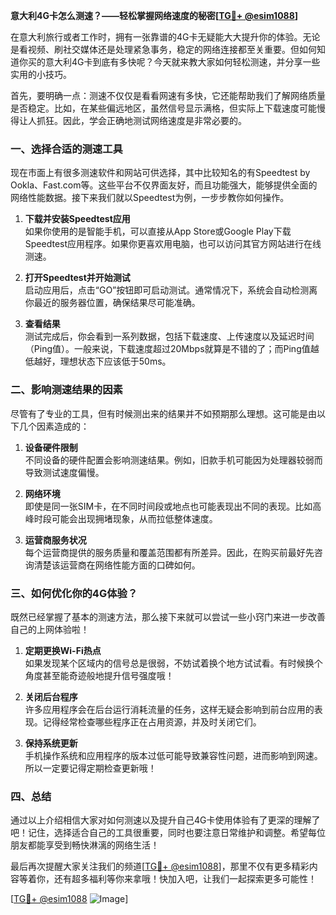 **意大利4G卡怎么测速？——轻松掌握网络速度的秘密[[TG💪+ @esim1088](https://t.me/s/esim1088)]**

在意大利旅行或者工作时，拥有一张靠谱的4G卡无疑能大大提升你的体验。无论是看视频、刷社交媒体还是处理紧急事务，稳定的网络连接都至关重要。但如何知道你买的意大利4G卡到底有多快呢？今天就来教大家如何轻松测速，并分享一些实用的小技巧。

首先，要明确一点：测速不仅仅是看看网速有多快，它还能帮助我们了解网络质量是否稳定。比如，在某些偏远地区，虽然信号显示满格，但实际上下载速度可能慢得让人抓狂。因此，学会正确地测试网络速度是非常必要的。

### 一、选择合适的测速工具

现在市面上有很多测速软件和网站可供选择，其中比较知名的有Speedtest by Ookla、Fast.com等。这些平台不仅界面友好，而且功能强大，能够提供全面的网络性能数据。接下来我们就以Speedtest为例，一步步教你如何操作。

1. **下载并安装Speedtest应用**  
   如果你使用的是智能手机，可以直接从App Store或Google Play下载Speedtest应用程序。如果你更喜欢用电脑，也可以访问其官方网站进行在线测速。

2. **打开Speedtest并开始测试**  
   启动应用后，点击“GO”按钮即可启动测试。通常情况下，系统会自动检测离你最近的服务器位置，确保结果尽可能准确。

3. **查看结果**  
   测试完成后，你会看到一系列数据，包括下载速度、上传速度以及延迟时间（Ping值）。一般来说，下载速度超过20Mbps就算是不错的了；而Ping值越低越好，理想状态下应该低于50ms。

### 二、影响测速结果的因素

尽管有了专业的工具，但有时候测出来的结果并不如预期那么理想。这可能是由以下几个因素造成的：

1. **设备硬件限制**  
   不同设备的硬件配置会影响测速结果。例如，旧款手机可能因为处理器较弱而导致测试速度偏慢。

2. **网络环境**  
   即使是同一张SIM卡，在不同时间段或地点也可能表现出不同的表现。比如高峰时段可能会出现拥堵现象，从而拉低整体速度。

3. **运营商服务状况**  
   每个运营商提供的服务质量和覆盖范围都有所差异。因此，在购买前最好先咨询清楚该运营商在网络性能方面的口碑如何。

### 三、如何优化你的4G体验？

既然已经掌握了基本的测速方法，那么接下来就可以尝试一些小窍门来进一步改善自己的上网体验啦！

1. **定期更换Wi-Fi热点**  
   如果发现某个区域内的信号总是很弱，不妨试着换个地方试试看。有时候换个角度甚至能奇迹般地提升信号强度哦！

2. **关闭后台程序**  
   许多应用程序会在后台运行消耗流量的任务，这样无疑会影响到前台应用的表现。记得经常检查哪些程序正在占用资源，并及时关闭它们。

3. **保持系统更新**  
   手机操作系统和应用程序的版本过低可能导致兼容性问题，进而影响到网速。所以一定要记得定期检查更新哦！

### 四、总结

通过以上介绍相信大家对如何测速以及提升自己4G卡使用体验有了更深的理解了吧！记住，选择适合自己的工具很重要，同时也要注意日常维护和调整。希望每位朋友都能享受到畅快淋漓的网络生活！

最后再次提醒大家关注我们的频道[[TG💪+ @esim1088](https://t.me/s/esim1088)]，那里不仅有更多精彩内容等着你，还有超多福利等你来拿哦！快加入吧，让我们一起探索更多可能性！

[[TG💪+ @esim1088](https://t.me/s/esim1088) ![Image](https://i.postimg.cc/4NQfJmqS/Snipaste-2025-05-13-00-14-12.png)]